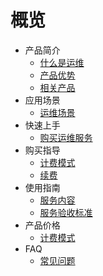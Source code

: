 # 概览


* 产品简介
    * [什么是运维](/uops/intfo/whatisops)
    * [产品优势](/uops/intfo/advantages)
    * [相关产品](/uops/intfo/related)
* 应用场景
    * [运维场景](/uops/scene/ops-scene)
* 快速上手
    * [购买运维服务](/uops/quick/ops-quick)
* 购买指导
    * [计费模式](/uops/newuser/ops-newuser)
    * [续费](/uops/newuser/renew)
* 使用指南
    * [服务内容](/uops/guide/service-content)
    * [服务验收标准](/uops/guide/check)
* 产品价格
    * [计费模式](/uops/price/ops-price)
* FAQ
    * [常见问题](/uops/faq/ops-faq)












    
   
   
    
        
